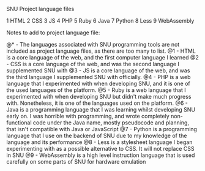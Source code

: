 SNU Project language files

1 HTML
2 CSS
3 JS
4 PHP
5 Ruby
6 Java
7 Python
8 Less
9 WebAssembly

Notes to add to project language file:

@* - The languages associated with SNU programming tools are not included as project language files, as there are too many to list.
@1 - HTML is a core language of the web, and the first computer language I learned
@2 - CSS is a core language of the web, and was the second language I supplemented SNU with
@3 - JS is a core language of the web, and was the third language I supplemented SNU with officially.
@4 - PHP is a web language that I experimented with when developing SNU, and it is one of the used languages of the platform.
@5 - Ruby is a web language that I experimented with when developing SNU but didn't make much progress with. Nonetheless, it is one of the languages used on the platform.
@6 - Java is a programming language that I was learning whilst developing SNU early on. I was horrible with programming, and wrote completely non-functional code under the Java name, mostly pseudocode and planning, that isn't compatible with Java or JavaScript
@7 - Python is a programming language that I use on the backend of SNU due to my knowledge of the language and its performance
@8 - Less is a stylesheet language I began experimenting with as a possible alternative to CSS. It will not replace CSS in SNU
@9 - WebAssembly is a high level instruction language that is used carefully on some parts of SNU for hardware emulation
